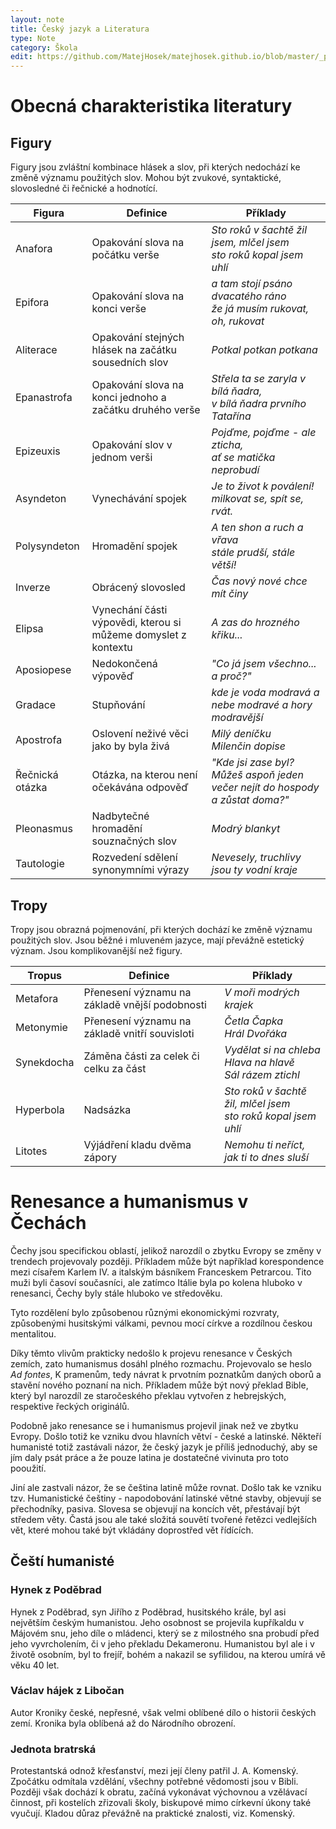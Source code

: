 ```yaml
---
layout: note
title: Český jazyk a Literatura
type: Note
category: Škola
edit: https://github.com/MatejHosek/matejhosek.github.io/blob/master/_posts/2023-09-07-cesky_jazyk_a_literatura.md
---
```


# Obecná charakteristika literatury

## Figury

Figury jsou zvláštní kombinace hlásek a slov, při kterých nedochází ke změně významu použitých slov. Mohou být zvukové, syntaktické, slovosledné či řečnické a hodnotící.

| Figura | Definice | Příklady |
| ------ | -------- | -------- |
| Anafora | Opakování slova na počátku verše | *Sto roků v šachtě žil jsem, mlčel jsem <br> sto roků kopal jsem uhlí* |
| Epifora | Opakování slova na konci verše | *a tam stojí psáno <br> dvacatého ráno <br> že já musím rukovat, <br> oh, rukovat* |
| Aliterace | Opakování stejných hlásek na začátku sousedních slov | *Potkal potkan potkana* |
| Epanastrofa | Opakování slova na konci jednoho a začátku druhého verše | *Střela ta se zaryla v bílá ňadra, <br> v bílá ňadra prvního Tatařína* |
| Epizeuxis | Opakování slov v jednom verši | *Pojďme, pojďme - ale zticha, <br> ať se matička neprobudí* |
| Asyndeton | Vynechávání spojek | *Je to život k poválení! <br> milkovat se, spít se, rvát.* |
| Polysyndeton | Hromadění spojek | *A ten shon a ruch a vřava <br> stále prudší, stále větší!* |
| Inverze | Obrácený slovosled | *Čas nový nové chce mít činy* |
| Elipsa | Vynechání části výpovědi, kterou si můžeme domyslet z kontextu | *A zas do hrozného křiku...* |
| Aposiopese | Nedokončená výpověď | *"Co já jsem všechno... a proč?"* |
| Gradace | Stupňování | *kde je voda modravá a nebe modravé a hory modravější* |
| Apostrofa | Oslovení neživé věci jako by byla živá | *Milý deníčku <br> Milenčin dopise* |
| Řečnická otázka | Otázka, na kterou není očekávána odpověď | *"Kde jsi zase byl? Můžeš aspoň jeden večer nejít do hospody a zůstat doma?"* |
| Pleonasmus | Nadbytečné hromadění souznačných slov | *Modrý blankyt* |
| Tautologie | Rozvedení sdělení synonymními výrazy | *Nevesely, truchlivy jsou ty vodní kraje* |

## Tropy

Tropy jsou obrazná pojmenování, při kterých dochází ke změně významu použitých slov. Jsou běžné i mluveném jazyce, mají převážně estetický význam. Jsou komplikovanější než figury.

| Tropus | Definice | Příklady |
| ------ | -------- | -------- |
| Metafora | Přenesení významu na základě vnější podobnosti | *V moři modrých krajek* |
| Metonymie | Přenesení významu na základě vnitří souvisloti | *Četla Čapka <br> Hrál Dvořáka* |
| Synekdocha | Záměna části za celek či celku za část | *Vydělat si na chleba <br> Hlava na hlavě <br> Sál rázem ztichl* |
| Hyperbola | Nadsázka | *Sto roků v šachtě žil, mlčel jsem <br> sto roků kopal jsem uhlí* |
| Litotes | Výjádření kladu dvěma zápory | *Nemohu ti neříct, jak ti to dnes sluší* |

# Renesance a humanismus v Čechách

Čechy jsou specifickou oblastí, jelikož narozdíl o zbytku Evropy se změny v trendech projevovaly později. Příkladem může být například korespondence mezi císařem Karlem IV. a italským básníkem Franceskem Petrarcou. Tito muži byli časoví současníci, ale zatímco Itálie byla po kolena hluboko v renesanci, Čechy byly stále hluboko ve středověku.

Tyto rozdělení bylo způsobenou různými ekonomickými rozvraty, způsobenými husitskými válkami, pevnou mocí církve a rozdílnou českou mentalitou.

Díky těmto vlivům prakticky nedošlo k projevu renesance v Českých zemích, zato humanismus dosáhl plného rozmachu. Projevovalo se heslo *Ad fontes*, K pramenům, tedy návrat k prvotním poznatkům daných oborů a stavění nového poznaní na nich. Příkladem může být nový překlad Bible, který byl narozdíl ze staročeského překlau vytvořen z hebrejských, respektive řeckých originálů.

Podobně jako renesance se i humanismus projevil jinak než ve zbytku Evropy. Došlo totiž ke vzniku dvou hlavních větví - české a latinské. Někteří humanisté totiž zastávali názor, že český jazyk je příliš jednoduchý, aby se jím daly psát práce a že pouze latina je dostatečné vivinuta pro toto pooužití.

Jiní ale zastvali názor, že se čeština latině může rovnat. Došlo tak ke vzniku tzv. Humanistické češtiny - napodobování latinské větné stavby, objevují se přechodníky, pasiva. Slovesa se objevují na koncích vět, přestávají být středem věty. Častá jsou ale také složitá souvětí tvořené řetězci vedlejších vět, které mohou také být vkládány doprostřed vět řídících.

## Čeští humanisté

### Hynek z Poděbrad

Hynek z Poděbrad, syn Jiřího z Poděbrad, husitského krále, byl asi největším českým humanistou. Jeho osobnost se projevila kupříkaldu v Májovém snu, jeho díle o mládenci, který se z milostného sna probudí před jeho vyvrcholením, či v jeho překladu Dekameronu. Humanistou byl ale i v životě osobním, byl to frejíř, bohém a nakazil se syfilidou, na kterou umírá vě věku 40 let.

### Václav hájek z Libočan

Autor Kroniky české, nepřesné, však velmi oblíbené dílo o historii českých zemí. Kronika byla oblíbená až do Národního obrození.

### Jednota bratrská
Protestantská odnož křesťanství, mezi její členy patřil J. A. Komenský. Zpočátku odmítala vzdělání, všechny potřebné vědomosti jsou v Bibli. Později však dochází k obratu, začíná vykonávat výchovnou a vzělávací činnost, při kostelích zřizovali školy, biskupové mimo církevní úkony také vyučují. Kladou důraz převážně na praktické znalosti, viz. Komenský.
